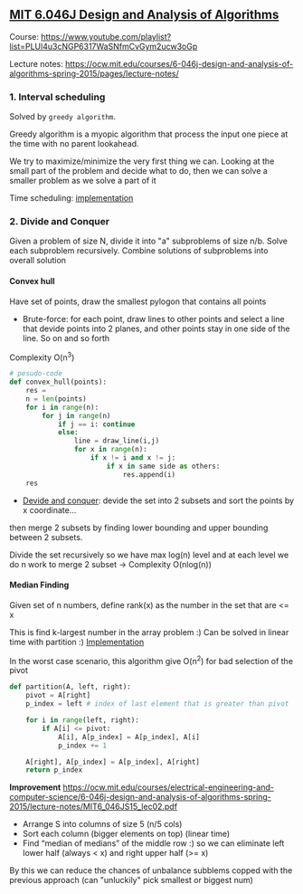 ## [MIT 6.046J Design and Analysis of Algorithms](https://www.youtube.com/playlist?list=PLUl4u3cNGP6317WaSNfmCvGym2ucw3oGp) <a name="design_and_analysis"></a>

Course: https://www.youtube.com/playlist?list=PLUl4u3cNGP6317WaSNfmCvGym2ucw3oGp 

Lecture notes: https://ocw.mit.edu/courses/6-046j-design-and-analysis-of-algorithms-spring-2015/pages/lecture-notes/

### 1. Interval scheduling
Solved by `greedy algorithm`.

Greedy algorithm is a myopic algorithm that process the input one piece at the time with no parent lookahead. 

We try to maximize/minimize the very first thing we can. Looking at the small part of the problem and decide what to do, then we can solve a smaller problem as we solve a part of it

Time scheduling: [implementation](../source/problems/time_sheduling.py)

### 2. Divide and Conquer
Given a problem of size N, divide it into "a" subproblems of size n/b. Solve each subproblem recursively. Combine solutions of subproblems into overall solution

#### Convex hull
Have set of points, draw the smallest pylogon that contains all points

- Brute-force: for each point, draw lines to other points and select a line that devide points into 2 planes, and other points stay in one side of the line. So on and so forth

Complexity O(n<sup>3</sup>)

```python 
# pesudo-code
def convex_hull(points):
    res = 
    n = len(points)
    for i in range(n):
        for j in range(n)
            if j == i: continue
            else:
                line = draw_line(i,j)
                for x in range(n):
                    if x != i and x != j:
                        if x in same side as others:
                            res.append(i)
    res
```


- [Devide and conquer](https://ocw.mit.edu/courses/electrical-engineering-and-computer-science/6-046j-design-and-analysis-of-algorithms-spring-2015/lecture-notes/MIT6_046JS15_lec02.pdf): devide the set into 2 subsets and sort the points by x coordinate...

then merge 2 subsets by finding lower bounding and upper bounding between 2 subsets.

Divide the set recursively so we have max log(n) level and at each level we do n work to merge 2 subset -> Complexity O(nlog(n))

#### Median Finding
Given set of n numbers, define rank(x) as the number in the set that are <= x

This is find k-largest number in the array problem :) Can be solved in linear time with partition :) [Implementation](../source/problems/find_k_largest.py)

In the worst case scenario, this algorithm give O(n<sup>2</sup>) for bad selection of the pivot

```python
def partition(A, left, right):
    pivot = A[right]
    p_index = left # index of last element that is greater than pivot

    for i in range(left, right):
        if A[i] <= pivot:
            A[i], A[p_index] = A[p_index], A[i]
            p_index += 1

    A[right], A[p_index] = A[p_index], A[right]
    return p_index

```

**Improvement** 
https://ocw.mit.edu/courses/electrical-engineering-and-computer-science/6-046j-design-and-analysis-of-algorithms-spring-2015/lecture-notes/MIT6_046JS15_lec02.pdf

- Arrange S into columns of size 5 (n/5 cols)
- Sort each column (bigger elements on top) (linear time)
- Find “median of medians” of the middle row :) so we can eliminate left lower half (always < x) and right upper half (>= x)

By this we can reduce the chances of unbalance subblems copped with the previous approach (can "unluckily" pick smallest or biggest num)

